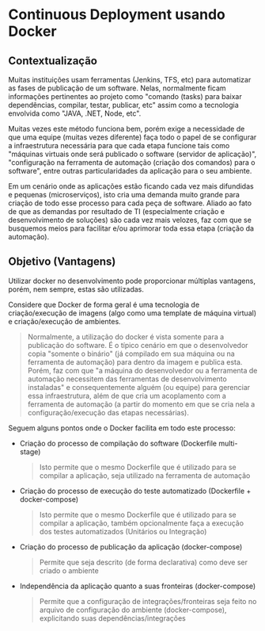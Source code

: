 # Continuous Deployment usando Docker


## Contextualização

Muitas instituições usam ferramentas (Jenkins, TFS, etc) para automatizar as fases de publicação de um software. Nelas, normalmente ficam informações pertinentes ao projeto como "comando (tasks) para baixar dependências, compilar, testar, publicar, etc" assim como a tecnologia envolvida como "JAVA, .NET, Node, etc".

Muitas vezes este método funciona bem, porém exige a necessidade de que uma equipe (muitas vezes diferente) faça todo o papel de se configurar a infraestrutura necessária para que cada etapa funcione tais como "máquinas virtuais onde será publicado o software (servidor de aplicação)", "configuração na ferramenta de automação (criação dos comandos) para o software", entre outras particularidades da aplicação para o seu ambiente.

Em um cenário onde as aplicações estão ficando cada vez mais difundidas e pequenas (microserviços), isto cria uma demanda muito grande para criação de todo esse processo para cada peça de software. Aliado ao fato de que as demandas por resultado de TI (especialmente criação e desenvolvimento de soluções) são cada vez mais velozes, faz com que se busquemos meios para facilitar e/ou aprimorar toda essa etapa (criação da automação).


## Objetivo (Vantagens)

Utilizar docker no desenvolvimento pode proporcionar múltiplas vantagens, porém, nem sempre, estas são utilizadas.

Considere que Docker de forma geral é uma tecnologia de criação/execução de imagens (algo como uma template de máquina virtual) e criação/execução de ambientes.

> Normalmente, a utilização do docker é vista somente para a publicação do software. É o típico cenário em que o desenvolvedor copia "somente o binário" (já compilado em sua máquina ou na ferramenta de automação) para dentro da imagem e publica esta. Porém, faz com que "a máquina do desenvolvedor ou a ferramenta de automação necessitem das ferramentas de desenvolvimento instaladas" e consequentemente alguém (ou equipe) para gerenciar essa infraestrutura, além de que cria um acoplamento com a ferramenta de automação (a partir do momento em que se cria nela a configuração/execução das etapas necessárias).

Seguem alguns pontos onde o Docker facilita em todo este processo:
- Criação do processo de compilação do software (Dockerfile multi-stage)
  > Isto permite que o mesmo Dockerfile que é utilizado para se compilar a aplicação, seja utilizado na ferramenta de automação
- Criação do processo de execução do teste automatizado (Dockerfile + docker-compose)
  > Isto permite que o mesmo Dockerfile que é utilizado para se compilar a aplicação, também opcionalmente faça a execução dos testes automatizados (Unitários ou Integração) 
- Criação do processo de publicação da aplicação (docker-compose)
  > Permite que seja descrito (de forma declarativa) como deve ser criado o ambiente
- Independência da aplicação quanto a suas fronteiras (docker-compose)
  > Permite que a configuração de integrações/fronteiras seja feito no arquivo de configuração do ambiente (docker-compose), explicitando suas dependências/integrações
